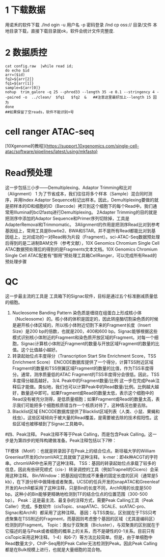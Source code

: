 
# 1 下载数据
用诺禾的软件下载 ./lnd ogin -u 用户名 -p 密码登录
/lnd cp oss:// 目录/文件 本地目录下载，直接下载目录就ok，软件会统计文件完整度.

# 2 数据质控

```
cat config.raw  |while read id;
do echo $id
arr=($id)
fq2=${arr[2]}
fq1=${arr[1]}
sample=${arr[0]}
nohup  trim_galore -q 25 --phred33 --length 35 -e 0.1 --stringency 4 --paired -o  ../clean/  $fq1   $fq2  &   ##注意这里最好加上--length 15 因为
done                                                                                                       ##如果保留了空reads，软件不能识别+号 
```
# cell ranger ATAC-seq
[10Xgenome的教程]{https://support.10xgenomics.com/single-cell-atac/software/pipelines/latest/using/mkfastq}
# Read预处理
这一步包括三小步——Demultiplexing、Adaptor Trimming和比对（Alignment）
1 为了节省成本，我们往往将多个样本（Sample）混合同时测序，并用Index Adaptor Sequence标记出样本。因此，Demultiplexing要做的就是把样本的ID和细胞的ID（Barcode）拷贝到这个细胞下的每个Read中。我们通常用Illumina的bcl2fastq进行Demultiplexing。
2Adapter Trimming的目的就是把测序中添加的Adaptor Sequence和Primer序列切除掉，工具是AdapterRemoval和Trimmomatic。
3Alignment的作用是把测序Read比对到参考基因组上，常用工具是Bowtie2、BWA和STAR。并不是所有Read都能比对到基因组上，比对成功的一对Read称为片段（Fragment）。sci-ATAC-Seq数据预处理后得到的是二进制BAM文件（参考文献），10X Genomics Chromium Single Cell ATAC数据预处理后的得到的是Fragments文本文档。10X Genomics Chromium Single Cell ATAC配套有“御用”预处理工具箱CellRanger，可以完成所有Read的预处理步骤

# QC
这一步最主流的工具是
工具箱下的Signac软件，目标是通过五个标准删减质量低的细胞。
1. Nucleosome Banding Pattern
染色质是缠绕在组蛋白上形成核小体（Nucleosome）的。核小体的体积是固定的，因此转座酶切割染色质的时候是避开核小体区域的，所以核小体附近切割下来的Fragment长度（Insert Size）是200 bp的倍数，也就是200，400和600 bp。Signac能够根据这些模式识别核小体附近的Fragment和染色质开放区域的Fragment。对每一个细胞，Signac计算核小体附近Fragment的数量与开放区域Fragment的数量的比值。这个比值越小越好。
2. 转录起始位点丰度得分（Transcription Start Site Enrichment Score，TSS Enrichment Score）
ENCODE数据库提供了一个得分，计算TSS附近区域Fragment的数量和TSS侧翼区域Fragment的数量的比值，作为TSS丰度得分。通常，测序质量低的ATAC Fragment的TSS丰度得分会很低。因此，TSS丰度得分越高越好。
3/4. Peak中的Fragment数量/比例
这一步在完成Peak注释后才能做。类似地，我们也可以计算Peak中的Read数量/比例。比例越大越好，数量适中即可。如果Fragment或Read的数量太低，表示这个细胞中的Read没有被充分测得，是低质量细胞；如果Fragment或Read的数量太高，表示我们可能把多个细胞核质错当作一个核质对待了，这种情况也要去除。
5. Blacklist区域
ENCODE数据库提供了Blacklist区域列表（人类、小鼠、果蝇和线虫）。这些区域倾向于被大量的Read覆盖，是需要被去除的技术假阳性。这些区域也被移植到了Signac工具箱中。



#四、Peak注释。
Peak注释不等于Peak Calling，而是包含Peak Calling。这一步是为第四步的矩阵构建做准备。Peak注释包括以下7种：

TF模体（Motif）：也就是转录因子在Peak上的结合位点。斯坦福大学的William Greenleaf开发的chromVAR工具就做了这种注释。
k-mer：即4k种ACGT的字符串。chromVAR中也采用了这种注释。
TSS：基因的转录起始位点承载了较多的信息，因此有些研究顺式（cis-）转录调控的工具（例如Trapnell的Cicero）会采用这种注释。
Bin/Window：把基因组切割成不重叠的固定长度的区间（通常是5 kb），在下游分析中做降维或者聚类。UCSD的任兵开发的snapATAC和Greenleaf开发的ArchR都采用了这种注释，只是Bin的长度不同，ArchR用的长度是500 bp。这种小的Bin能够更精确地检测到TF的结合位点的位置范围（300-500 bp）。
Peak：这是最主流、最复杂的注释方式，需要Peak Calling工具（Peak Caller）完成。多数软件（cisTopic、snapATAC、SCALE、scATAC-pro、Signac和ArchR）都采用了这种注释。
基因：与TSS类似，区别就在于TSS只考虑聚集在TSS附近的Fragment，而基因则考虑整个基因的区域（尤其是编码区）检测到的Fragment。
Topic：类似于双聚类（Bicluster），与双聚类的区别就在于它描述的是与Peak或者细胞的概率上的关系，而不是硬性的0-1关系。目前只有cisTopic采用这种注释。
1-4）和6-7）等方法比较简单。但是，由于单细胞中Read数量太少，ChIP-Seq用的Peak Caller无法检测到Peak。因此Peak Calling都是在Bulk规模上进行，也就是大量细胞的混合物。

